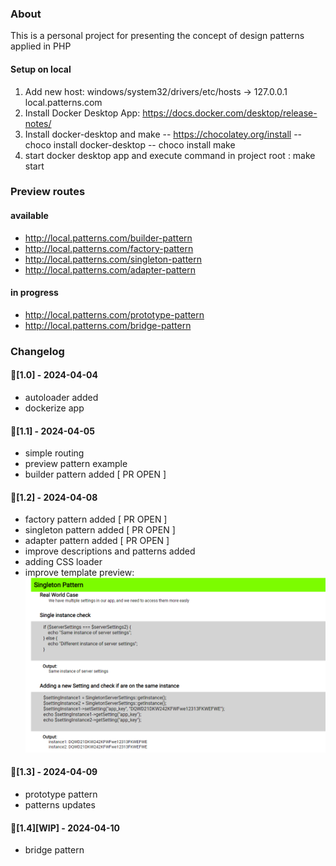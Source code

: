 ### About
This is a personal project for presenting the concept of design patterns applied in PHP

#### Setup on local
1. Add new host: windows/system32/drivers/etc/hosts -> 127.0.0.1    local.patterns.com
2. Install Docker Desktop App: https://docs.docker.com/desktop/release-notes/
3. Install docker-desktop and make
-- https://chocolatey.org/install
-- choco install docker-desktop
-- choco install make 
4. start docker desktop app and execute command in project root : make start

### Preview routes
#### available
- http://local.patterns.com/builder-pattern
- http://local.patterns.com/factory-pattern
- http://local.patterns.com/singleton-pattern
- http://local.patterns.com/adapter-pattern

#### in progress
- http://local.patterns.com/prototype-pattern
- http://local.patterns.com/bridge-pattern


### Changelog
#### 🌟[1.0] - 2024-04-04
- autoloader added
- dockerize app

#### 🌟[1.1] - 2024-04-05
- simple routing
- preview pattern example
- builder pattern added [ PR OPEN ]

#### 🌟[1.2] - 2024-04-08
- factory pattern added [ PR OPEN ]
- singleton pattern added [ PR OPEN ]
- adapter pattern added [ PR OPEN ]
- improve descriptions and patterns added
- adding CSS loader
- improve template preview:
![Template Preview](https://github.com/vladulescu-gabriel/php-patterns/blob/main/src/render/template/image.png?raw=true)

#### 🌟[1.3] - 2024-04-09
- prototype pattern
- patterns updates

#### 🌟[1.4][WIP] - 2024-04-10
- bridge pattern
